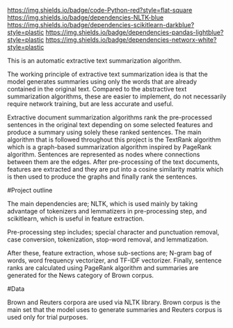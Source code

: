 https://img.shields.io/badge/code-Python-red?style=flat-square
https://img.shields.io/badge/dependencies-NLTK-blue
https://img.shields.io/badge/dependencies-scikitlearn-darkblue?style=plastic
https://img.shields.io/badge/dependencies-pandas-lightblue?style=plastic
https://img.shields.io/badge/dependencies-networx-white?style=plastic



This is an automatic extractive text summarization algorithm.

The working principle of extractive text summarization idea is that the model generates summaries using only the words that are already contained in the original text. Compared to the abstractive text summarization algorithms, these are easier to implement, do not necessarily require network training, but are less accurate and useful.

Extractive document summarization algorithms rank the pre-processed sentences in the original text depending on some selected features and produce a summary using solely these ranked sentences. 
The main algorithm that is followed throughout this project is the TextRank algorithm which is a graph-based summarization algorithm inspired by PageRank algorithm. Sentences are represented as nodes where connections between them are the edges. 
After pre-processing of the text documents, features are extracted and they are put into a cosine similarity matrix which is then used to produce the graphs and finally rank the sentences.

#Project outline

The main dependencies are; NLTK, which is used mainly by taking advantage of tokenizers and lemmatizers in pre-processing step, and scikitlearn, which is useful in feature extraction.

Pre-processing step includes; special character and punctuation removal, case conversion, tokenization, stop-word removal, and lemmatization. 

After these, feature extraction, whose sub-sections are; N-gram bag of words, word frequency vectorizer, and TF-IDF vectorizer.
Finally, sentence ranks are calculated using PageRank algorithm and summaries are generated for the News category of Brown corpus.

#Data

Brown and Reuters corpora are used via NLTK library. 
Brown corpus is the main set that the model uses to generate summaries and Reuters corpus is used only for trial purposes.
